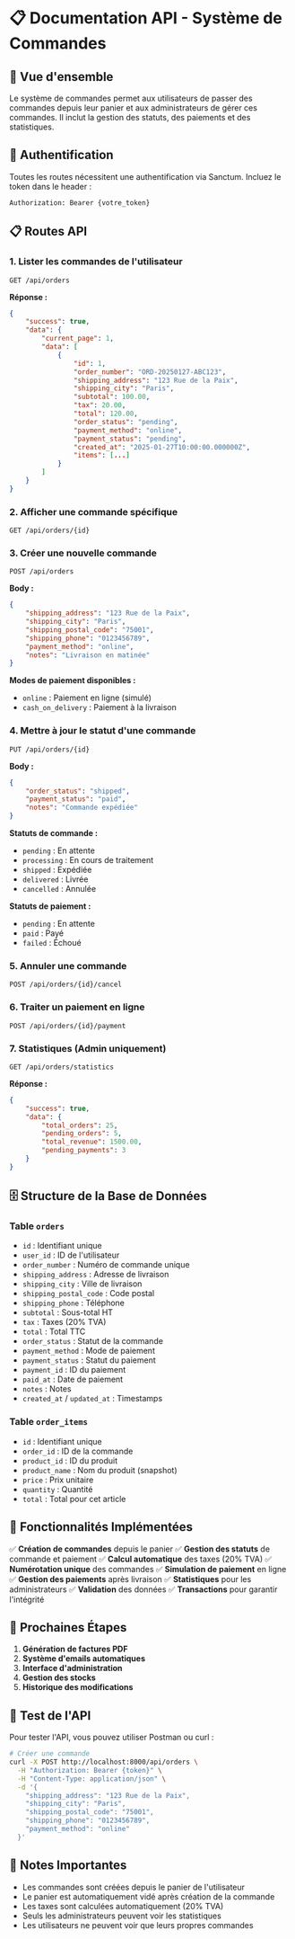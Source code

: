 # 📋 Documentation API - Système de Commandes

## 🎯 Vue d'ensemble

Le système de commandes permet aux utilisateurs de passer des commandes depuis leur panier et aux administrateurs de gérer ces commandes. Il inclut la gestion des statuts, des paiements et des statistiques.

## 🔐 Authentification

Toutes les routes nécessitent une authentification via Sanctum. Incluez le token dans le header :
```
Authorization: Bearer {votre_token}
```

## 📋 Routes API

### 1. **Lister les commandes de l'utilisateur**
```http
GET /api/orders
```

**Réponse :**
```json
{
    "success": true,
    "data": {
        "current_page": 1,
        "data": [
            {
                "id": 1,
                "order_number": "ORD-20250127-ABC123",
                "shipping_address": "123 Rue de la Paix",
                "shipping_city": "Paris",
                "subtotal": 100.00,
                "tax": 20.00,
                "total": 120.00,
                "order_status": "pending",
                "payment_method": "online",
                "payment_status": "pending",
                "created_at": "2025-01-27T10:00:00.000000Z",
                "items": [...]
            }
        ]
    }
}
```

### 2. **Afficher une commande spécifique**
```http
GET /api/orders/{id}
```

### 3. **Créer une nouvelle commande**
```http
POST /api/orders
```

**Body :**
```json
{
    "shipping_address": "123 Rue de la Paix",
    "shipping_city": "Paris",
    "shipping_postal_code": "75001",
    "shipping_phone": "0123456789",
    "payment_method": "online",
    "notes": "Livraison en matinée"
}
```

**Modes de paiement disponibles :**
- `online` : Paiement en ligne (simulé)
- `cash_on_delivery` : Paiement à la livraison

### 4. **Mettre à jour le statut d'une commande**
```http
PUT /api/orders/{id}
```

**Body :**
```json
{
    "order_status": "shipped",
    "payment_status": "paid",
    "notes": "Commande expédiée"
}
```

**Statuts de commande :**
- `pending` : En attente
- `processing` : En cours de traitement
- `shipped` : Expédiée
- `delivered` : Livrée
- `cancelled` : Annulée

**Statuts de paiement :**
- `pending` : En attente
- `paid` : Payé
- `failed` : Échoué

### 5. **Annuler une commande**
```http
POST /api/orders/{id}/cancel
```

### 6. **Traiter un paiement en ligne**
```http
POST /api/orders/{id}/payment
```

### 7. **Statistiques (Admin uniquement)**
```http
GET /api/orders/statistics
```

**Réponse :**
```json
{
    "success": true,
    "data": {
        "total_orders": 25,
        "pending_orders": 5,
        "total_revenue": 1500.00,
        "pending_payments": 3
    }
}
```

## 🗄️ Structure de la Base de Données

### Table `orders`
- `id` : Identifiant unique
- `user_id` : ID de l'utilisateur
- `order_number` : Numéro de commande unique
- `shipping_address` : Adresse de livraison
- `shipping_city` : Ville de livraison
- `shipping_postal_code` : Code postal
- `shipping_phone` : Téléphone
- `subtotal` : Sous-total HT
- `tax` : Taxes (20% TVA)
- `total` : Total TTC
- `order_status` : Statut de la commande
- `payment_method` : Mode de paiement
- `payment_status` : Statut du paiement
- `payment_id` : ID du paiement
- `paid_at` : Date de paiement
- `notes` : Notes
- `created_at` / `updated_at` : Timestamps

### Table `order_items`
- `id` : Identifiant unique
- `order_id` : ID de la commande
- `product_id` : ID du produit
- `product_name` : Nom du produit (snapshot)
- `price` : Prix unitaire
- `quantity` : Quantité
- `total` : Total pour cet article

## 🔧 Fonctionnalités Implémentées

✅ **Création de commandes** depuis le panier
✅ **Gestion des statuts** de commande et paiement
✅ **Calcul automatique** des taxes (20% TVA)
✅ **Numérotation unique** des commandes
✅ **Simulation de paiement** en ligne
✅ **Gestion des paiements** après livraison
✅ **Statistiques** pour les administrateurs
✅ **Validation** des données
✅ **Transactions** pour garantir l'intégrité

## 🚀 Prochaines Étapes

1. **Génération de factures PDF**
2. **Système d'emails automatiques**
3. **Interface d'administration**
4. **Gestion des stocks**
5. **Historique des modifications**

## 🧪 Test de l'API

Pour tester l'API, vous pouvez utiliser Postman ou curl :

```bash
# Créer une commande
curl -X POST http://localhost:8000/api/orders \
  -H "Authorization: Bearer {token}" \
  -H "Content-Type: application/json" \
  -d '{
    "shipping_address": "123 Rue de la Paix",
    "shipping_city": "Paris",
    "shipping_postal_code": "75001",
    "shipping_phone": "0123456789",
    "payment_method": "online"
  }'
```

## 📝 Notes Importantes

- Les commandes sont créées depuis le panier de l'utilisateur
- Le panier est automatiquement vidé après création de la commande
- Les taxes sont calculées automatiquement (20% TVA)
- Seuls les administrateurs peuvent voir les statistiques
- Les utilisateurs ne peuvent voir que leurs propres commandes 